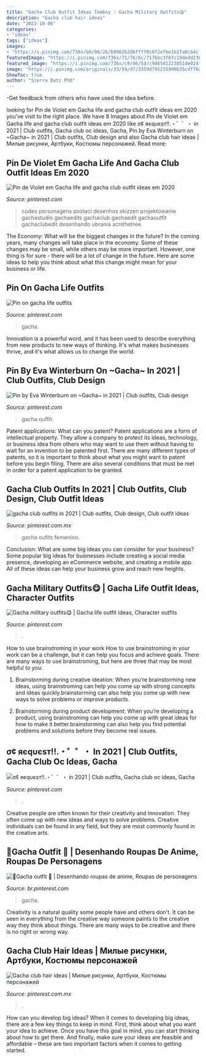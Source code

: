 ```yaml
---
title: "Gacha Club Outfit Ideas Tomboy : Gacha Military Outfits😋"
description: "Gacha club hair ideas"
date: "2023-10-06"
categories:
- "ideas"
tags: ["ideas"]
images:
- "https://i.pinimg.com/736x/b0/90/2b/b0902b2dbffff8c072efbe1b1fa0cb4c.jpg"
featuredImage: "https://i.pinimg.com/736x/71/76/bc/7176bc3f67c19dedd2361653557dc7df.jpg"
featured_image: "https://i.pinimg.com/736x/c9/d6/5d/c9d65d1223051de024f536bb1d1d0f29.jpg"
image: "https://i.pinimg.com/originals/33/59/d7/3359d795235990b35cdf76d27e4c8e35.jpg"
ShowToc: true
author: "Sierra Batz PhD"
---
```



-Get feedback from others who have used the idea before.

	

		
looking for Pin de Violet em Gacha life and gacha club outfit ideas em 2020 you've visit to the right place. We have 8 Images about Pin de Violet em Gacha life and gacha club outfit ideas em 2020 like σ¢ яєqυєѕт!!.・゜゜・ in 2021 | Club outfits, Gacha club oc ideas, Gacha, Pin by Eva Winterburn on ~Gacha~ in 2021 | Club outfits, Club design and also Gacha club hair ideas | Милые рисунки, Артбуки, Костюмы персонажей. Read more:
		
    
## Pin De Violet Em Gacha Life And Gacha Club Outfit Ideas Em 2020

<img loading=lazy src="https://i.pinimg.com/736x/71/76/bc/7176bc3f67c19dedd2361653557dc7df.jpg" onerror="this.onerror=null;this.src='https://tse1.mm.bing.net/th?id=OIP.XYu04wfd4rh6DQ9_w2ot8gHaHa&amp;pid=15.1';" alt="Pin de Violet em Gacha life and gacha club outfit ideas em 2020">

_Source: pinterest.com_

>codes personagens postaci desenhos skizzen projektowanie gachastudio gachaedits gachaclub gachaedit gachaoutfit gachaclubedit desenhando ubrania acnithetree. 

	

The Economy: What will be the biggest changes in the future?
In the coming years, many changes will take place in the economy. Some of these changes may be small, while others may be more important. However, one thing is for sure - there will be a lot of change in the future. Here are some ideas to help you think about what this change might mean for your business or life.

    
## Pin On Gacha Life Outfits

<img loading=lazy src="https://i.pinimg.com/736x/fd/d5/4a/fdd54afe0eb5b8d818cb8320e7a376af.jpg" onerror="this.onerror=null;this.src='https://tse2.mm.bing.net/th?id=OIP.h-3HVoKgw3YUrXL4WeEnQwHaEJ&amp;pid=15.1';" alt="Pin on gacha life outfits">

_Source: pinterest.com_

>gacha. 

	

Innovation is a powerful word, and it has been used to describe everything from new products to new ways of thinking. It's what makes businesses thrive, and it's what allows us to change the world.

    
## Pin By Eva Winterburn On ~Gacha~ In 2021 | Club Outfits, Club Design

<img loading=lazy src="https://i.pinimg.com/736x/a2/6f/e6/a26fe621ae57ada1dc0726b9643b6695.jpg" onerror="this.onerror=null;this.src='https://tse1.mm.bing.net/th?id=OIP.YHLZWe735bNjvxxBDRWYVQHaHa&amp;pid=15.1';" alt="Pin by Eva Winterburn on ~Gacha~ in 2021 | Club outfits, Club design">

_Source: pinterest.com_

>gacha ouffit. 

	

Patent applications: What can you patent?
Patent applications are a form of intellectual property. They allow a company to protect its ideas, technology, or business idea from others who may want to use them without having to wait for an invention to be patented first. There are many different types of patents, so it is important to think about what you might want to patent before you begin filing. There are also several conditions that must be met in order for a patent application to be granted.

    
## Gacha Club Outfits In 2021 | Club Outfits, Club Design, Club Outfit Ideas

<img loading=lazy src="https://i.pinimg.com/736x/c2/04/be/c204bedb8a2ef6cc8347d63ad37738fa.jpg" onerror="this.onerror=null;this.src='https://tse4.mm.bing.net/th?id=OIP.AMW9144IAUqz6QROcj8q1AHaFV&amp;pid=15.1';" alt="gacha club outfits in 2021 | Club outfits, Club design, Club outfit ideas">

_Source: pinterest.com.mx_

>gacha oufits femenino. 

	

Conclusion: What are some big ideas you can consider for your business?
Some popular big ideas for businesses include creating a social media presence, developing an eCommerce website, and creating a mobile app. All of these ideas can help your business grow and reach new heights.

    
## Gacha Military Outfits😋 | Gacha Life Outfit Ideas, Character Outfits

<img loading=lazy src="https://i.pinimg.com/736x/68/ee/ac/68eeacbe0450087d8585b6004406dd6f.jpg" onerror="this.onerror=null;this.src='https://tse3.mm.bing.net/th?id=OIP.hlhZA1zu4U0RPAn6rZGDzgHaHJ&amp;pid=15.1';" alt="Gacha military outfits😋 | Gacha life outfit ideas, Character outfits">

_Source: pinterest.com_

>. 

	

How to use brainstroming in your work
How to use brainstroming in your work can be a challenge, but it can help you focus and achieve goals. There are many ways to use brainstroming, but here are three that may be most helpful to you:
1. Brainstorming during creative ideation: When you’re brainstorming new ideas, using brainstroming can help you come up with strong concepts and ideas quickly.brainstorming can also help you come up with new ways to solve problems or improve products.

2. Brainstorming during product development: When you’re developing a product, using brainstroming can help you come up with great ideas for how to make it better.brainstorming can also help you find potential problems and solutions before they become real issues.


    
## σ¢ яєqυєѕт!!.・゜゜・ In 2021 | Club Outfits, Gacha Club Oc Ideas, Gacha

<img loading=lazy src="https://i.pinimg.com/736x/c9/d6/5d/c9d65d1223051de024f536bb1d1d0f29.jpg" onerror="this.onerror=null;this.src='https://tse3.mm.bing.net/th?id=OIP.87R84Uf6RyB87K4AbbBM1QHaL5&amp;pid=15.1';" alt="σ¢ яєqυєѕт!!.・゜゜・ in 2021 | Club outfits, Gacha club oc ideas, Gacha">

_Source: pinterest.com_

>. 

	

Creative people are often known for their creativity and innovation. They often come up with new ideas and ways to solve problems. Creative individuals can be found in any field, but they are most commonly found in the creative arts.

    
## 🌱Gacha Outfit 🌱 | Desenhando Roupas De Anime, Roupas De Personagens

<img loading=lazy src="https://i.pinimg.com/736x/b0/90/2b/b0902b2dbffff8c072efbe1b1fa0cb4c.jpg" onerror="this.onerror=null;this.src='https://tse1.mm.bing.net/th?id=OIP.rqEMC854CYfzUJ5jYCdPLwHaHa&amp;pid=15.1';" alt="🌱Gacha outfit 🌱 | Desenhando roupas de anime, Roupas de personagens">

_Source: br.pinterest.com_

>gacha. 

	

Creativity is a natural quality some people have and others don't. It can be seen in everything from the creative way someone paints to the creative way they think about things. There are many ways to be creative and there is no right or wrong way.

    
## Gacha Club Hair Ideas | Милые рисунки, Артбуки, Костюмы персонажей

<img loading=lazy src="https://i.pinimg.com/originals/33/59/d7/3359d795235990b35cdf76d27e4c8e35.jpg" onerror="this.onerror=null;this.src='https://tse3.mm.bing.net/th?id=OIP.UiwXb3csgkgV8tTRW76wvAHaE2&amp;pid=15.1';" alt="Gacha club hair ideas | Милые рисунки, Артбуки, Костюмы персонажей">

_Source: pinterest.com.mx_

>. 

	

How can you develop big ideas?
When it comes to developing big ideas, there are a few key things to keep in mind. First, think about what you want your idea to achieve. Once you have this goal in mind, you can start thinking about how to get there. And finally, make sure your ideas are feasible and affordable – these are two important factors when it comes to getting started.


